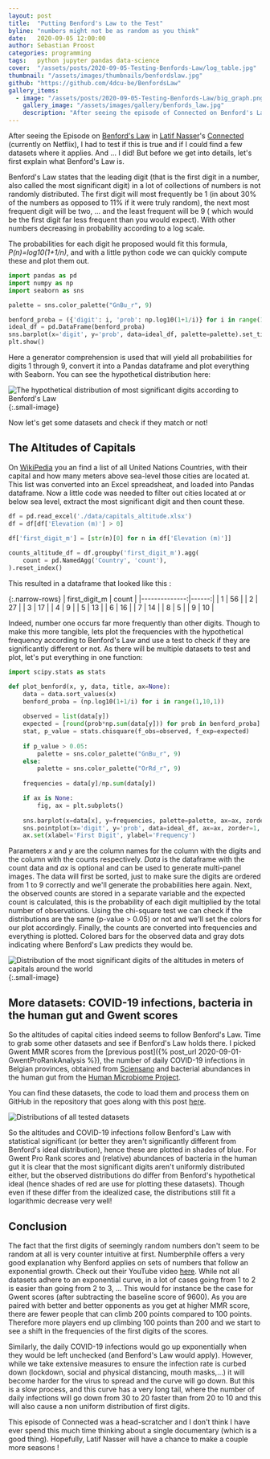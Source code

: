 ```yaml
---
layout: post
title:  "Putting Benford's Law to the Test"
byline: "numbers might not be as random as you think"
date:   2020-09-05 12:00:00
author: Sebastian Proost
categories: programming
tags:	python jupyter pandas data-science
cover:  "/assets/posts/2020-09-05-Testing-Benfords-Law/log_table.jpg"
thumbnail: "/assets/images/thumbnails/benfordslaw.jpg"
github: "https://github.com/4dcu-be/BenfordsLaw"
gallery_items:
  - image: "/assets/posts/2020-09-05-Testing-Benfords-Law/big_graph.png"
    gallery_image: "/assets/images/gallery/benfords_law.jpg"
    description: "After seeing the episode of Connected on Benford's Law I had to check if this applied to some datasets I picked."
---
```


After seeing the Episode on [Benford's Law](https://en.wikipedia.org/wiki/Benford%27s_law) in [Latif Nasser](https://twitter.com/latifnasser)'s 
[Connected](https://www.imdb.com/title/tt12753692/?ref_=fn_al_tt_2) (currently on Netflix), I had to test if this is true and if
I could find a few datasets where it applies. And ... I did! But before we get into details, let's first 
explain what Benford's Law is.

Benford's Law states that the leading digit (that is the first digit in a number, also called the most significant digit)
in a lot of collections of numbers is not randomly distributed. The first digit will most frequently be 1 (in about 30% of the numbers as
opposed to 11% if it were truly random), the next most frequent digit will be two, ... and the least frequent will be 9 (
which would be the first digit far less frequent than you would expect). With other numbers decreasing in probability
according to a log scale.

The probabilities for each digit he proposed would fit this formula, *P(n)=log10(1+1/n)*, and with a little python code we can
quickly compute these and plot them out.

```python
import pandas as pd
import numpy as np
import seaborn as sns

palette = sns.color_palette("GnBu_r", 9)

benford_proba = ({'digit': i, 'prob': np.log10(1+1/i)} for i in range(1,10,1))
ideal_df = pd.DataFrame(benford_proba)
sns.barplot(x='digit', y='prob', data=ideal_df, palette=palette).set_title('Benford\'s Law: hypothetical distribution')
plt.show()
```

Here a generator comprehension is used that will yield all probabilities for digits 1 through 9, convert it into a
Pandas dataframe and plot everything with Seaborn. You can see the hypothetical distribution here:

![The hypothetical distribution of most significant digits according to Benford's Law](/assets/posts/2020-09-05-Testing-Benfords-Law/hypothetical_distribution.png){:.small-image}

Now let's get some datasets and check if they match or not!

## The Altitudes of Capitals

On [WikiPedia](https://en.wikipedia.org/wiki/List_of_capital_cities_by_elevation) you an find a list of all United 
Nations Countries, with their capital and how many meters above sea-level those cities are located at. This list was
converted into an Excel spreadsheat, and loaded into Pandas dataframe. Now a little code was needed to filter out cities 
located at or below sea level, extract the most significant digit and then count these.

```python
df = pd.read_excel('./data/capitals_altitude.xlsx')
df = df[df['Elevation (m)'] > 0]

df['first_digit_m'] = [str(n)[0] for n in df['Elevation (m)']]
                        
counts_altitude_df = df.groupby('first_digit_m').agg(
    count = pd.NamedAgg('Country', 'count'),
).reset_index()
```
This resulted in a dataframe that looked like this :

{:.narrow-rows}
| first_digit_m | count |
|--------------:|------:|
|             1 |    56 |
|             2 |    27 |
|             3 |    17 |
|             4 |     9 |
|             5 |    13 |
|             6 |    16 |
|             7 |    14 |
|             8 |     5 |
|             9 |    10 |

Indeed, number one occurs far more frequently than other digits. Though to make this more tangible, lets plot the 
frequencies with the hypothetical frequency according to Benford's Law and use a test to check if they are significantly
different or not. As there will be multiple datasets to test and plot, let's put everything in one function:

```python
import scipy.stats as stats

def plot_benford(x, y, data, title, ax=None):
    data = data.sort_values(x)
    benford_proba = (np.log10(1+1/i) for i in range(1,10,1))
    
    observed = list(data[y])
    expected = [round(prob*np.sum(data[y])) for prob in benford_proba]
    stat, p_value = stats.chisquare(f_obs=observed, f_exp=expected)
    
    if p_value > 0.05:
        palette = sns.color_palette("GnBu_r", 9)
    else:
        palette = sns.color_palette("OrRd_r", 9)
    
    frequencies = data[y]/np.sum(data[y])

    if ax is None:
        fig, ax = plt.subplots()
    
    sns.barplot(x=data[x], y=frequencies, palette=palette, ax=ax, zorder=0).set_title(title)
    sns.pointplot(x='digit', y='prob', data=ideal_df, ax=ax, zorder=1, join=False, color='gray')
    ax.set(xlabel='First Digit', ylabel='Frequency')
```

Parameters *x* and *y* are the column names for the column with the digits and the column with the counts respectively. *Data* is
the dataframe with the count data and *ax* is optional and can be used to generate multi-panel images. The data will first
be sorted, just to make sure the digits are ordered from 1 to 9 correctly and we'll generate the probabilities here again.
Next, the observed counts are stored in a separate variable and the expected count is calculated, this is the probability
of each digit multiplied by the total number of observations. Using the chi-square test we can check if the distributions
are the same (p-value > 0.05) or not and we'll set the colors for our plot accordingly. Finally, the counts are 
converted into frequencies and everything is plotted. Colored bars for the observed data and gray dots indicating where
Benford's Law predicts they would be.

 
![Distribution of the most significant digits of the altitudes in meters of capitals around the world](/assets/posts/2020-09-05-Testing-Benfords-Law/altitudes.png){:.small-image}

## More datasets: COVID-19 infections, bacteria in the human gut and Gwent scores

So the altitudes of capital cities indeed seems to follow Benford's Law. Time to grab some other datasets and see if 
Benford's Law holds there. I picked Gwent MMR scores from the [previous post]({% post_url 2020-09-01-GwentProRankAnalysis %}),
the number of daily COVID-19 infections in Belgian provinces, obtained from [Sciensano](https://www.sciensano.be/en/covid-19-data) and
bacterial abundances in the human gut from the [Human Microbiome Project](https://www.hmpdacc.org/). 

You can find these datasets, the code to load them and process them on GitHub in the repository that goes along with 
this post [here](https://github.com/4dcu-be/BenfordsLaw).

![Distributions of all tested datasets](/assets/posts/2020-09-05-Testing-Benfords-Law/big_graph.png)

So the altitudes and COVID-19 infections follow Benford's Law with statistical significant (or better they aren't 
significantly different from Benford's ideal distribution), hence these are plotted in shades of blue. For Gwent Pro Rank
scores and (relative) abundances of bacteria in the human gut it is clear that the most significant digits aren't 
uniformly distributed either, but the observed distributions do differ from Benford's hypothetical ideal (hence shades
of red are use for plotting these datasets). Though even if these differ from the idealized case, the distributions
still fit a logarithmic decrease very well!

## Conclusion

The fact that the first digits of seemingly random numbers don't seem to be random at all is very counter intuitive at
first. Numberphile offers a very good explanation why Benford applies on sets of numbers that follow an 
exponential growth. Check out their YouTube video [here](https://www.youtube.com/watch?v=XXjlR2OK1kM). While not all datasets
adhere to an exponential curve, in a lot of cases going from 1 to 2 is easier than going from 2 to 3, ... This would
for instance be the case for Gwent scores (after subtracting the baseline score of 9600). As you are paired with 
better and better opponents as you get at higher MMR score, there are fewer people that can climb 200 points compared
to 100 points. Therefore more players end up climbing 100 points than 200 and we start to see a shift in the frequencies
of the first digits of the scores. 

Similarly, the daily COVID-19 infections would go up exponentially when they would be left unchecked (and Benford's Law would apply). However, while we
take extensive measures to ensure the infection rate is curbed down (lockdown, social and physical distancing, mouth masks,...) it will 
become harder for the virus to spread and the curve will go down. But this is a slow process, and this curve has a very long tail, where the number of daily infections
will go down from 30 to 20 faster than from 20 to 10 and this will also cause a non uniform distribution of first digits.

This episode of Connected was a head-scratcher and I don't think I have ever spend this much time thinking about a single
documentary (which is a good thing). Hopefully, Latif Nasser will have a chance to make a couple more seasons !
